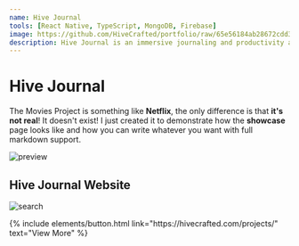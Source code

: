 ```yaml
---
name: Hive Journal
tools: [React Native, TypeScript, MongoDB, Firebase]
image: https://github.com/HiveCrafted/portfolio/raw/65e56184ab28672cdd31f2d3b79dfc6851fa1cb7/assets/hivejournal-logo.png
description: Hive Journal is an immersive journaling and productivity app created for iOS.
---
```


# Hive Journal

The Movies Project is something like **Netflix**, the only difference is that **it's not real**! It doesn't exist! I just created it to demonstrate how the **showcase** page looks like and how you can write whatever you want with full markdown support.

![preview](https://github.com/HiveCrafted/portfolio/raw/65e56184ab28672cdd31f2d3b79dfc6851fa1cb7/assets/hivejournal-logo-horizontal.png)

## Hive Journal Website

![search](https://github.com/HiveCrafted/portfolio/raw/65e56184ab28672cdd31f2d3b79dfc6851fa1cb7/assets/hivejournal-website.png)

<p class="text-center">
{% include elements/button.html link="https://hivecrafted.com/projects/" text="View More" %}
</p>
